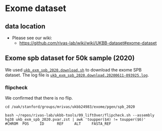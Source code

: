 # Exome dataset

## data location

- Please see our wiki:
  - https://github.com/rivas-lab/wiki/wiki/UKBB-dataset#exome-dataset

## Exome spb dataset for 50k sample (2020)

We used [`ukb_exm_spb_2020.download.sh`](ukb_exm_spb_2020.download.sh) to download the exome SPB dataset. The log file is [`ukb_exm_spb_2020.download.20200611-093925.log`](ukb_exm_spb_2020.download.20200611-093925.log).

### flipcheck

We confirmed that there is no flip.

```{bash}
cd /oak/stanford/groups/mrivas/ukbb24983/exome/pgen/spb_2020

bash ~/repos/rivas-lab/ukbb-tools/09_liftOver/flipcheck.sh --assembly hg38 ukb_exm_spb_2020.pvar.zst | awk 'toupper($4) != toupper($6)'
#CHROM  POS     ID      REF     ALT     FASTA_REF
```
